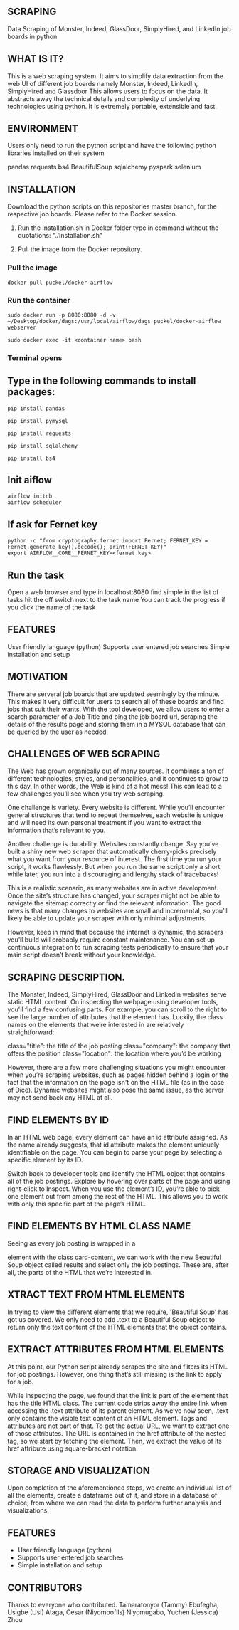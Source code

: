 ## SCRAPING
Data Scraping of Monster, Indeed, GlassDoor, SimplyHired, and LinkedIn job boards in python

## WHAT IS IT?
This is a web scraping system. It aims to simplify data extraction from the web UI of different job boards namely Monster, Indeed, LinkedIn, SimplyHired and Glassdoor
This allows users to focus on the data. It abstracts away the technical details and complexity of underlying technologies using python. It is extremely portable, extensible and fast.

## ENVIRONMENT
Users only need to run the python script and have the following python libraries installed on their system

pandas
requests
bs4
BeautifulSoup
sqlalchemy
pyspark
selenium

## INSTALLATION
Download the python scripts on this repositories master branch, for the respective job boards. Please refer to the Docker session. 

1. Run the Installation.sh in Docker folder type in command without the quotations: "./Installation.sh"

2. Pull the image from the Docker repository.

### Pull the image
```
docker pull puckel/docker-airflow
```
### Run the container
```
sudo docker run -p 8080:8080 -d -v ~/Desktop/docker/dags:/usr/local/airflow/dags puckel/docker-airflow webserver

sudo docker exec -it <container name> bash
```
### Terminal opens

## Type in the following commands to install packages:
```
pip install pandas 

pip install pymysql

pip install requests

pip install sqlalchemy

pip install bs4
```
## Init aiflow
```
airflow initdb
airflow scheduler
```
## If ask for Fernet key
```
python -c "from cryptography.fernet import Fernet; FERNET_KEY = Fernet.generate_key().decode(); print(FERNET_KEY)"
export AIRFLOW__CORE__FERNET_KEY=<fernet key>
```
## Run the task

Open a web browser and type in localhost:8080
find simple in the list of tasks
hit the off switch next to the task name
You can track the progress if you click the name of the task

## FEATURES
User friendly language (python)
Supports user entered job searches
Simple installation and setup

## MOTIVATION
There are serveral job boards that are updated seemingly by the minute. This makes it very difficult for users to search all of these boards and find jobs that suit their wants. With the tool developed, we allow users to enter a search parameter of a Job Title and ping the job board url, scraping the details of the results page and storing them in a MYSQL database that can be queried by the user as needed.

## CHALLENGES OF WEB SCRAPING
The Web has grown organically out of many sources. It combines a ton of different technologies, styles, and personalities, and it continues to grow to this day. In other words, the Web is kind of a hot mess! This can lead to a few challenges you’ll see when you try web scraping.

One challenge is variety. Every website is different. While you’ll encounter general structures that tend to repeat themselves, each website is unique and will need its own personal treatment if you want to extract the information that’s relevant to you.

Another challenge is durability. Websites constantly change. Say you’ve built a shiny new web scraper that automatically cherry-picks precisely what you want from your resource of interest. The first time you run your script, it works flawlessly. But when you run the same script only a short while later, you run into a discouraging and lengthy stack of tracebacks!

This is a realistic scenario, as many websites are in active development. Once the site’s structure has changed, your scraper might not be able to navigate the sitemap correctly or find the relevant information. The good news is that many changes to websites are small and incremental, so you’ll likely be able to update your scraper with only minimal adjustments.

However, keep in mind that because the internet is dynamic, the scrapers you’ll build will probably require constant maintenance. You can set up continuous integration to run scraping tests periodically to ensure that your main script doesn’t break without your knowledge.

## SCRAPING DESCRIPTION.
The Monster, Indeed, SimplyHired, GlassDoor and LinkedIn websites serve static HTML content. On inspecting the webpage using developer tools, you'll find a few confusing parts. For example, you can scroll to the right to see the large number of attributes that the <a> element has. Luckily, the class names on the elements that we’re interested in are relatively straightforward:

class="title": the title of the job posting
class="company": the company that offers the position
class="location": the location where you’d be working

However, there are a few more challenging situations you might encounter when you’re scraping websites, such as pages hidden behind a login or the fact that the information on the page isn't on the HTML file (as in the case of Dice). Dynamic websites might also pose the same issue, as the server may not send back any HTML at all.

## FIND ELEMENTS BY ID
In an HTML web page, every element can have an id attribute assigned. As the name already suggests, that id attribute makes the element uniquely identifiable on the page. You can begin to parse your page by selecting a specific element by its ID.

Switch back to developer tools and identify the HTML object that contains all of the job postings. Explore by hovering over parts of the page and using right-click to Inspect. When you use the element’s ID, you’re able to pick one element out from among the rest of the HTML. This allows you to work with only this specific part of the page’s HTML.

## FIND ELEMENTS BY HTML CLASS NAME
Seeing as every job posting is wrapped in a <section> element with the class card-content, we can work with the new Beautiful Soup object called results and select only the job postings. These are, after all, the parts of the HTML that we’re interested in.

## XTRACT TEXT FROM HTML ELEMENTS
In trying to view the different elements that we require, 'Beautiful Soup' has got us covered. We only need to add .text to a Beautiful Soup object to return only the text content of the HTML elements that the object contains.

## EXTRACT ATTRIBUTES FROM HTML ELEMENTS
At this point, our Python script already scrapes the site and filters its HTML for job postings. However, one thing that’s still missing is the link to apply for a job.

While inspecting the page, we found that the link is part of the element that has the title HTML class. The current code strips away the entire link when accessing the .text attribute of its parent element. As we’ve now seen, .text only contains the visible text content of an HTML element. Tags and attributes are not part of that. To get the actual URL, we want to extract one of those attributes. The URL is contained in the href attribute of the nested <a> tag, so we start by fetching the <a> element. Then, we extract the value of its href attribute using square-bracket notation.

## STORAGE AND VISUALIZATION
Upon completion of the aforementioned steps, we create an individual list of all the elements, create a dataframe out of it, and store in a database of choice, from where we can read the data to perform further analysis and visualizations.


## FEATURES
* User friendly language (python)
* Supports user entered job searches
* Simple installation and setup


## CONTRIBUTORS
Thanks to everyone who contributed. Tamaratonyor (Tammy) Ebufegha, Usigbe (Usi) Ataga, Cesar (Niyombofils) Niyomugabo, Yuchen (Jessica) Zhou


